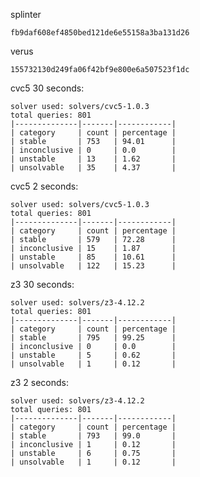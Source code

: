 splinter

`fb9daf608ef4850bed121de6e55158a3ba131d26`

verus

`155732130d249fa06f42bf9e800e6a507523f1dc`

cvc5 30 seconds: 

```
solver used: solvers/cvc5-1.0.3
total queries: 801
|--------------|-------|------------|
| category     | count | percentage |
| stable       | 753   | 94.01      |
| inconclusive | 0     | 0.0        |
| unstable     | 13    | 1.62       |
| unsolvable   | 35    | 4.37       |
```

cvc5 2 seconds: 
```
solver used: solvers/cvc5-1.0.3
total queries: 801
|--------------|-------|------------|
| category     | count | percentage |
| stable       | 579   | 72.28      |
| inconclusive | 15    | 1.87       |
| unstable     | 85    | 10.61      |
| unsolvable   | 122   | 15.23      |

```

z3 30 seconds:
```
solver used: solvers/z3-4.12.2
total queries: 801
|--------------|-------|------------|
| category     | count | percentage |
| stable       | 795   | 99.25      |
| inconclusive | 0     | 0.0        |
| unstable     | 5     | 0.62       |
| unsolvable   | 1     | 0.12       |
```

z3 2 seconds: 
```
solver used: solvers/z3-4.12.2
total queries: 801
|--------------|-------|------------|
| category     | count | percentage |
| stable       | 793   | 99.0       |
| inconclusive | 1     | 0.12       |
| unstable     | 6     | 0.75       |
| unsolvable   | 1     | 0.12       |
```
